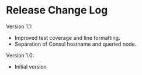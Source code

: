 # Release Change Log

Version 1.1:
 - Improved test coverage and line formatting.
 - Separation of Consul hostname and queried node.

Version 1.0:
 - Initial version
